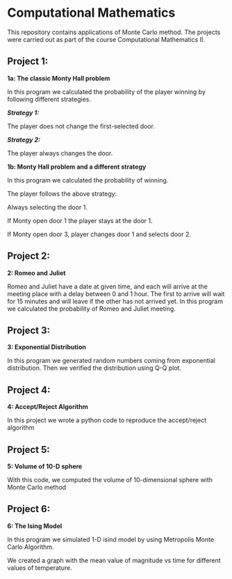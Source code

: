 # Computational Mathematics

This repository contains applications of Monte Carlo method. The projects were carried out as part of the course Computational Mathematics II.

## Project 1:

**1a: The classic Monty Hall problem**

In this program we calculated the probability of the player winning by following different strategies.

***Strategy 1:***

The player does not change the first-selected door.

***Strategy 2:***

The player always changes the door.

**1b: Monty Hall problem and a different strategy**

In this program we calculated the probability of winning.

The player follows the above strategy:

Always selecting the door 1.

If Monty open door 1 the player stays at the door 1.

If Monty open door 3, player changes door 1 and selects door 2.

## Project 2:

**2: Romeo and Juliet**

Romeo and Juliet have a date at given time, and each will arrive at the meeting place with a delay between 0 and 1 hour. The first to arrive will wait for 15 minutes and will leave if the other has not arrived yet. In this program we calculated the probability of Romeo and Juliet meeting.

## Project 3:

**3: Exponential Distribution**

In this program we generated random numbers coming from exponential distribution. Then we verified the distribution using Q-Q plot.

## Project 4:

**4: Accept/Reject Algorithm**

In this project we wrote a python code to reproduce the accept/reject algorithm

## Project 5:

**5: Volume of 10-D sphere**

With this code, we computed the volume of 10-dimensional sphere with Monte Carlo method

## Project 6: 

**6: The Ising Model**

In this program we simulated 1-D isind model by using Metropolis Monte Carlo Algorithm.

We created a graph with the mean value of magnitude vs time for different values of temperature.
